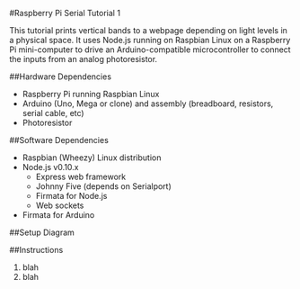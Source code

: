 #Raspberry Pi Serial Tutorial 1

This tutorial prints vertical bands to a webpage depending on light levels in a physical space. It uses Node.js running on Raspbian Linux on a Raspberry Pi mini-computer to drive an Arduino-compatible microcontroller to connect the inputs from an analog photoresistor.

##Hardware Dependencies

*	Raspberry Pi running Raspbian Linux
*	Arduino (Uno, Mega or clone) and assembly (breadboard, resistors, serial cable, etc)
*	Photoresistor

##Software Dependencies

*	Raspbian (Wheezy) Linux distribution
*	Node.js v0.10.x
	*	Express web framework
	*	Johnny Five (depends on Serialport)
	*	Firmata for Node.js
	*	Web sockets
*	Firmata for Arduino


##Setup Diagram


##Instructions

1.	blah
2.	blah